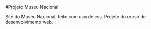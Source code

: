 #Projeto Museu Nacional

Site do Museu Nacional, feito com uso de css. Projeto do curso de desenvolvimento web.
